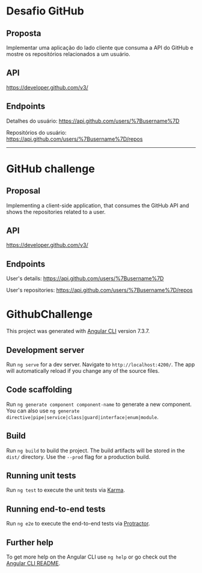 # Desafio GitHub

## Proposta

Implementar uma aplicação do lado cliente que consuma a API do GitHub e mostre os repositórios relacionados a um usuário.

## API

https://developer.github.com/v3/

## Endpoints

Detalhes do usuário: https://api.github.com/users/%7Busername%7D

Repositórios do usuário: https://api.github.com/users/%7Busername%7D/repos

---

# GitHub challenge

## Proposal

Implementing a client-side application, that consumes the GitHub API and shows the repositories related to a user.

## API

https://developer.github.com/v3/

## Endpoints

User's details: https://api.github.com/users/%7Busername%7D

User's repositories: https://api.github.com/users/%7Busername%7D/repos

# GithubChallenge

This project was generated with [Angular CLI](https://github.com/angular/angular-cli) version 7.3.7.

## Development server

Run `ng serve` for a dev server. Navigate to `http://localhost:4200/`. The app will automatically reload if you change any of the source files.

## Code scaffolding

Run `ng generate component component-name` to generate a new component. You can also use `ng generate directive|pipe|service|class|guard|interface|enum|module`.

## Build

Run `ng build` to build the project. The build artifacts will be stored in the `dist/` directory. Use the `--prod` flag for a production build.

## Running unit tests

Run `ng test` to execute the unit tests via [Karma](https://karma-runner.github.io).

## Running end-to-end tests

Run `ng e2e` to execute the end-to-end tests via [Protractor](http://www.protractortest.org/).

## Further help

To get more help on the Angular CLI use `ng help` or go check out the [Angular CLI README](https://github.com/angular/angular-cli/blob/master/README.md).
